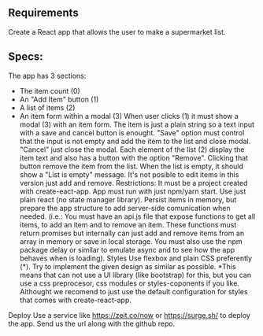 ## Requirements
Create a React app that allows the user to make a supermarket list.

## Specs:
The app has 3 sections:

- The item count (0)
- An "Add Item" button (1)
- A list of items (2)
- An item form within a modal (3)
When user clicks (1) it must show a modal (3) with an item form. The item is just a plain string so a text input with a save and cancel button is enought. "Save" option must control that the input is not empty and add the item to the list and close modal. "Cancel" just close the modal.
Each element of the list (2) display the item text and also has a button with the option "Remove". Clicking that button remove the item from the list.
When the list is empty, it should show a "List is empty" message.
It's not posible to edit items in this version just add and remove.
Restrictions:
It must be a project created with create-eact-app. App must run with just npm/yarn start.
Use just plain react (no state manager library).
Persist items in memory, but prepare the app structure to add server-side comunication when needed. (i.e.: You must have an api.js file that expose functions to get all items, to add an item and to remove an item. These functions must return promises but internally can just add and remove items from an array in memory or save in local storage. You must also use the npm package delay or similar to emulate async and to see how the app behaves when is loading).
Styles
Use flexbox and plain CSS preferently (*).
Try to implement the given design as similar as possible.
*This means that can not use a UI library (like bootstrap) for this, but you can use a css preprocesor, css modules or styles-coponents if you like. Althought we recomend to just use the default configuration for styles that comes with create-react-app.

Deploy
Use a service like https://zeit.co/now or https://surge.sh/ to deploy the app. Send us the url along with the github repo.